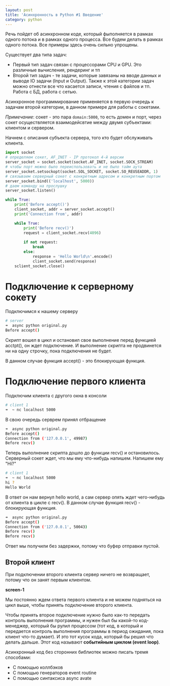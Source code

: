 ```yaml
---
layout: post
title: 'Асинхронность в Python #1 Введение'
category: python
---
```


Речь пойдет об асинхронном коде, который фыполняется в рамках одного потока и в рамках одного процесса. Все будем делать в рамках одного потока. Все примеры здесь очень сильно упрощены.

Существует два типа задач:
 
- Первый тип задач связан с процессорами CPU и GPU. Это различные вычисления, рендеринг и тп
- Второй тип задач - те задачи, которые завязаны на вводе данных и выводе IO задачи (Input и Output). Также к этой категории задач можно отнести все что касается записи, чтения с файлов и тп. Работа с БД, работа с сетью.

Асинхронное программирование применяется в первую очередь к задачам второй категории, в данном примере для работы с сокетами.

*Примечание*: сокет - это пара ```domain:5000```, то есть домен и порт, через сокет осуществляется взаимодейсвтие между двумя субъектами: клиентом и сервером.

Начнем с описания субъекта сервера, того кто будет обслуживать клиента.


```python
import socket
# определяем сокет, AF_INET - IP протокол 4-й версии
server_socket = socket.socket(socket.AF_INET, socket.SOCK_STREAM)
# чтобы порт можно было переиспользовать и не было тайм аута
server_socket.setsockopt(socket.SOL_SOCKET, socket.SO_REUSEADDR, 1)
# связываем серверный сокет с конкретным адресом и конкретным портом
server_socket.bind(('localhost', 5000))
# даем команду на прослушку
server_socket.listen()

while True:
    print('Before accept()')
    client_socket, addr = server_socket.accept()
    print('Connection from', addr)

    while True:
        print('Before recv()')
        request = client_socket.recv(4096)
        
        if not request:
            break
        else:
            response = 'Hello World\n'.encode()
            client_socket.send(response) 
    sclient_socket.close()
```

# Подключение к серверному сокету

Подключимся к нашему серверу

```bash
# server
➜  async python original.py
Before accept()
```

Скрипт вошел в цикл и остановил свое выполнение перед функцией acctpt(), он ждет подключение. И выполнение скрипта не продвинется ни на одну строчку, пока подключения не будет. 

В данном случае функция accept() - это блокирующая функция. 

# Подключение первого клиента

Подключим клиента c другого окна в консоли

```bash
# client 1
➜  ~ nc localhost 5000
```

В свою очередь серврем принял отбращение

```bash
➜  async python original.py
Before accept()
Connection from ('127.0.0.1', 49987)
Before recv()
```

Теперь выполнение скрипта дошло до функции recv() и остановилось. Серверный сокет ждет, что мы ему что-нибудь напишем. Напишем ему "Hi?"

```bash
# client 1
➜  ~ nc localhost 5000
hi ?
Hello World
```

В ответ он нам вернул hello world, а сам сервер опять ждет чего-нибудь от клиента в цикле с recv(). В данном случае функция recv() - блокирующая функция.

```bash
➜  async python original.py
Before accept()
Connection from ('127.0.0.1', 50043)
Before recv()
Before recv()
```

Ответ мы получили без задержки, потому что буфер отправки пустой.

## Второй клиент

При подключении второго клиента сервер ничего не возвращает, потому что он занят первым клиентом.

**screen-1**

Мы постоянно ждем ответа первого клиента и не можем подняться на цикл выше, чтобы принять подключение второго клиента.


Чтобы принять второе подключение нужно было как-то передать контроль выполнения программы, и нужен был бы какой-то код-менеджер, который бы рулил процессом (тот код, в который и передается контроль выполнения программы в период ожидания, пока клиент что-то думает). И это тот кусок кода, который бы решил что делать дальше. Этот код называют **событийным циклом (event loop)**.

Асинхронный код без сторонних библиотек можно писать тремя способами: 
- С помощью коллбэков
- С помощью генераторов event routine
- С помощью синтаксиса async avate








